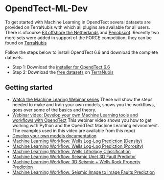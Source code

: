 # OpendTect-ML-Dev

To get started with Machine Learning in OpendTect several datasets are provided on TerraNubis with which all plugins are available for all users.
There is ofcourse [F3 offshore the Netherlands](https://terranubis.com/datainfo/F3-Demo-2020) and [Penobscot](https://terranubis.com/datainfo/Penobscot).
Recently two more sets were added in support of the FORCE competition, they can be found on [TerraNubis](https://terranubis.com/)

Follow the steps below to install OpendTect 6.6 and download the complete datasets.

- Step 1: Download the [installer for OpendTect 6.6](https://dgbes.com/index.php/download)
- Step 2: Download the [free datasets](https://terranubis.com/datalist/free) on [TerraNubis](https://terranubis.com/)

## Getting started
- [Watch the Machine Learing Webinar series](https://videos.opendtect.org/#machinelearningwebinars)
	These will show the steps needed to make and train your own models, shows you the workflows, goes over some of the basics and theory.
- [Webinar video: Develop your own Machine Learning tools and workflows with OpendTect](https://videos.opendtect.org/?id=134)
	This webinar video shows you how to get working with Python and the OpendTect Machine Learning environment. The examples used in this video are available from this repo)
- [Develop your own models documentation](https://doc.opendtect.org/6.6.0/doc/ML_devmodels/Default.htm)
- [Machine Learning Workflow: Wells Log-Log Prediction (Density)](https://static.dgbes.com/images/PDF/1_ML_Wells_Log_Log_Prediction(Density).pdf)
- [Machine Learning Workflow: Wells Log-Log Prediction (Porosity)](https://static.dgbes.com/images/PDF/1_ML_Wells_Log_Log_Prediction(Porosity).pdf)
- [Machine Learning Workflow: Wells Lithology Classification](https://static.dgbes.com/images/PDF/3_ML_Seismic_bodies_Supervised3D.pdf)
- [Machine Learning Workflow: Seismic Unet 3D Fault Predictor](https://static.dgbes.com/images/PDF/4_ML_Seismic_Unet3DFaultPredictor.pdf)
- [Machine Learning Workflow: 3D Seismic + Wells Rock Property Prediction](https://static.dgbes.com/images/PDF/5_ML_3D_SeismicWells_RockPropertyPrediction.pdf)
- [Machine Learning Workflow: Seismic Image to Image Faults Prediction](https://static.dgbes.com/images/PDF/6_ML_Seismic_Image_to_Image_Faults_Prediction.pdf)

